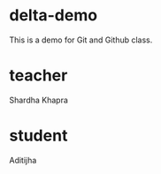 # delta-demo
This is a demo for Git and Github class.
 
 # teacher 
 Shardha Khapra

 # student
 Aditijha
 
